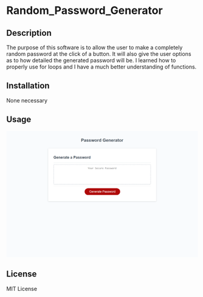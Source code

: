 # Random_Password_Generator

## Description

The purpose of this software is to allow the user to make a completely random password at the click of a button. It will also give the user options as to how detailed the generated password will be. I learned how to properly use for loops and I have a much better understanding of functions.

## Installation

None necessary

## Usage


![Website-Screenshot](https://github.com/JacobRyanWillis/Random_Password_Generator/blob/bd57f2061449b9d9428c52ea308724b983c78c93/Assets/Screenshot.png)


## License

MIT License
